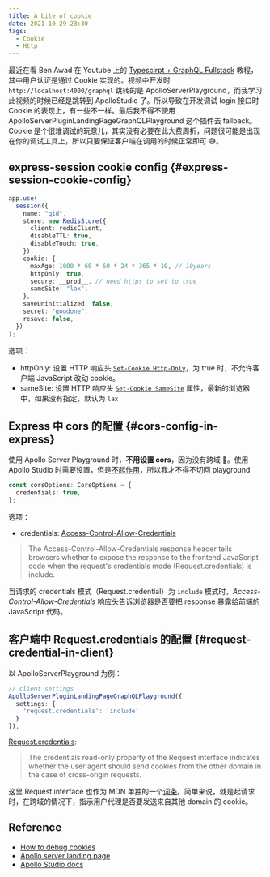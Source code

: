```yaml
---
title: A bite of cookie
date: 2021-10-29 23:30
tags:
  - Cookie
  - Http
---
```


最近在看 Ben Awad 在 Youtube 上的 [Typescirpt + GraphQL Fullstack](https://youtu.be/I6ypD7qv3Z8) 教程，其中用户认证是通过 Cookie 实现的。视频中开发时 `http://localhost:4000/graphql` 跳转的是 ApolloServerPlayground，而我学习此视频的时候已经是跳转到 ApolloStudio 了。所以导致在开发调试 login 接口时 Cookie 的表现上，有一些不一样。最后我不得不使用 ApolloServerPluginLandingPageGraphQLPlayground 这个插件去 fallback。Cookie 是个很难调试的玩意儿，其实没有必要在此大费周折，问题很可能是出现在你的调试工具上，所以只要保证客户端在调用的时候正常即可 😅。

## express-session cookie config {#express-session-cookie-config}

```ts
app.use(
  session({
    name: "qid",
    store: new RedisStore({
      client: redisClient,
      disableTTL: true,
      disableTouch: true,
    }),
    cookie: {
      maxAge: 1000 * 60 * 60 * 24 * 365 * 10, // 10years
      httpOnly: true,
      secure: __prod__, // need https to set to true
      sameSite: "lax",
    },
    saveUninitialized: false,
    secret: "goodone",
    resave: false,
  })
);
```

选项：

- httpOnly: 设置 HTTP 响应头 [`Set-Cookie Http-Only`](https://developer.mozilla.org/en-US/docs/Web/HTTP/Headers/Set-Cookie)，为 true 时，不允许客户端 JavaScript 改动 cookie。
- sameSite: 设置 HTTP 响应头 [`Set-Cookie SameSite`](https://developer.mozilla.org/en-US/docs/Web/HTTP/Headers/Set-Cookie/SameSite) 属性，最新的浏览器中，如果没有指定，默认为 `lax`

## Express 中 cors 的配置 {#cors-config-in-express}

使用 Apollo Server Playground 时，**不用设置 cors**，因为没有跨域 🤣。使用 Apollo Studio 时需要设置，但是[不起作用](https://community.apollographql.com/t/allow-cookies-to-be-sent-alongside-request/920)，所以我才不得不切回 playground

```ts
const corsOptions: CorsOptions = {
  credentials: true,
};
```

选项：

- credentials: [Access-Control-Allow-Credentials](https://developer.mozilla.org/en-US/docs/Web/HTTP/Headers/Access-Control-Allow-Credentials)

> The Access-Control-Allow-Credentials response header tells browsers whether to expose the response to the frontend JavaScript code when the request's credentials mode (Request.credentials) is include.

当请求的 credentials 模式（Request.credential）为 `include` 模式时，_Access-Control-Allow-Credentials_ 响应头告诉浏览器是否要把 response 暴露给前端的 JavaScript 代码。

## 客户端中 Request.credentials 的配置 {#request-credential-in-client}

以 ApolloServerPlayground 为例：

```ts
// client settings
ApolloServerPluginLandingPageGraphQLPlayground({
  settings: {
    'request.credentials': 'include'
  }
}),
```

[Request.credentials](https://developer.mozilla.org/en-US/docs/Web/API/Request/credentials):

> The credentials read-only property of the Request interface indicates whether the user agent should send cookies from the other domain in the case of cross-origin requests.

这里 Request interface 也作为 MDN 单独的一个[词条](https://developer.mozilla.org/en-US/docs/Web/API/Request)。简单来说，就是起请求时，在跨域的情况下，指示用户代理是否要发送来自其他 domain 的 cookie。

## Reference

- [How to debug cookies](https://github.com/benawad/how-to-debug-cookies/blob/master/README.md)
- [Apollo server landing page](https://www.apollographql.com/docs/apollo-server/api/plugin/landing-pages/)
- [Apollo Studio docs](https://www.apollographql.com/docs/studio/explorer/#connecting-to-your-server)
